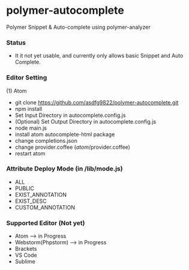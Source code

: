 # polymer-autocomplete
Polymer Snippet & Auto-complete using polymer-analyzer

### Status
- It it not yet usable, and currently only allows basic Snippet and Auto Complete.

### Editor Setting
(1) Atom
 - git clone https://github.com/asdfg9822/polymer-autocomplete.git
 - npm install
 - Set Input Directory in autocomplete.config.js
 - (Optional) Set Output Directory in autocomplete.config.js
 - node main.js
 - install atom autocomplete-html package
 - change completions.json
 - change provider.coffee (_atom_/provider.coffee)
 - restart atom
 
### Attribute Deploy Mode (in /lib/mode.js)
- ALL
- PUBLIC
- EXIST_ANNOTATION
- EXIST_DESC
- CUSTOM_ANNOTATION

### Supported Editor (Not yet)
- Atom --> in Progress
- Webstorm(Phpstorm) --> in Progress
- Brackets
- VS Code
- Sublime

